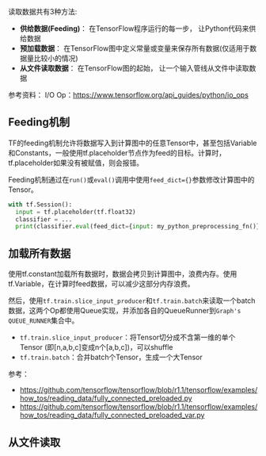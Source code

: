 读取数据共有3种方法:
* **供给数据(Feeding)**： 在TensorFlow程序运行的每一步， 让Python代码来供给数据
* **预加载数据**： 在TensorFlow图中定义常量或变量来保存所有数据(仅适用于数据量比较小的情况)
* **从文件读取数据**： 在TensorFlow图的起始， 让一个输入管线从文件中读取数据

参考资料：
I/O Op：https://www.tensorflow.org/api_guides/python/io_ops

## Feeding机制
TF的feeding机制允许将数据写入到计算图中的任意Tensor中，甚至包括Variable和Constants，一般使用tf.placeholder节点作为feed的目标。计算时，tf.placeholder如果没有被赋值，则会报错。

Feeding机制通过在`run()`或`eval()`调用中使用`feed_dict={}`参数修改计算图中的Tensor。

```python
with tf.Session():
  input = tf.placeholder(tf.float32)
  classifier = ...
  print(classifier.eval(feed_dict={input: my_python_preprocessing_fn()}))
```

## 加载所有数据
使用tf.constant加载所有数据时，数据会拷贝到计算图中，浪费内存。使用tf.Variable，在计算时feed数据，可以减少这部分内存浪费。

然后，使用`tf.train.slice_input_producer`和`tf.train.batch`来读取一个batch数据，这两个Op都使用Queue实现，并添加各自的QueueRunner到`Graph's QUEUE_RUNNER`集合中。
* `tf.train.slice_input_producer`：将Tensor切分成不含第一维的单个Tensor (即[n,a,b,c]变成n个[a,b,c])，可以shuffle
* `tf.train.batch`：合并batch个Tensor，生成一个大Tensor

参考：
* https://github.com/tensorflow/tensorflow/blob/r1.1/tensorflow/examples/how_tos/reading_data/fully_connected_preloaded.py
* https://github.com/tensorflow/tensorflow/blob/r1.1/tensorflow/examples/how_tos/reading_data/fully_connected_preloaded_var.py

## 从文件读取
